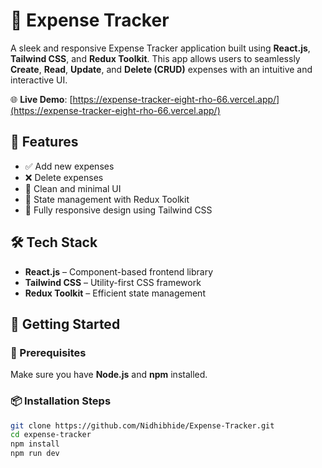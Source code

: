 # 💸 Expense Tracker

A sleek and responsive Expense Tracker application built using **React.js**, **Tailwind CSS**, and **Redux Toolkit**. This app allows users to seamlessly **Create**, **Read**, **Update**, and **Delete (CRUD)** expenses with an intuitive and interactive UI.


🌐 **Live Demo**:
[https://expense-tracker-eight-rho-66.vercel.app/](https://expense-tracker-eight-rho-66.vercel.app/)


## 🚀 Features

- ✅ Add new expenses  
- ❌ Delete expenses   
- 🧠 Clean and minimal UI  
- 💾 State management with Redux Toolkit  
- 📱 Fully responsive design using Tailwind CSS  

## 🛠️ Tech Stack

- **React.js** – Component-based frontend library  
- **Tailwind CSS** – Utility-first CSS framework  
- **Redux Toolkit** – Efficient state management  


## 🧪 Getting Started

### 🔧 Prerequisites

Make sure you have **Node.js** and **npm** installed.

### 📦 Installation Steps

```bash
git clone https://github.com/Nidhibhide/Expense-Tracker.git
cd expense-tracker
npm install
npm run dev
```


